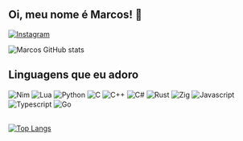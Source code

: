 
## Oi, meu nome é Marcos! 👋
[![Instagram](https://img.shields.io/badge/Instagram-E4405F?style=for-the-badge&logo=instagram&logoColor=white)](https://www.instagram.com/marquinhos0fficial)

![Marcos GitHub stats](https://github-readme-stats.vercel.app/api?username=1MarcosDev&show_icons=true&theme=dracula&count_private=true)

##  Linguagens que eu adoro

<div style="display: inline_block">
	<img align="center" alt="Nim" src="https://img.shields.io/badge/nim-%23FFE953.svg?style=for-the-badge&logo=nim&logoColor=white"/>
	<img align="center" alt="Lua" src="https://img.shields.io/badge/lua-%232C2D72.svg?style=for-the-badge&logo=lua&logoColor=white"/>
	<img align="center" alt="Python" src="https://img.shields.io/badge/Python-3776AB?style=for-the-badge&logo=python&logoColor=white"/>
	<img align="center" alt="C" src="https://img.shields.io/badge/c-%2300599C.svg?style=for-the-badge&logo=c&logoColor=white"/>
	<img align="center" alt="C++" src="https://img.shields.io/badge/c++-%2300599C.svg?style=for-the-badge&logo=c%2B%2B&logoColor=white"/>
	<img align="center" alt="C#" src="https://img.shields.io/badge/c%23-%23239120.svg?style=for-the-badge&logo=c-sharp&logoColor=white"/>
	<img align="center" alt="Rust" src="https://img.shields.io/badge/rust-%23000000.svg?style=for-the-badge&logo=rust&logoColor=white"/>
	<img align="center" alt="Zig" src="https://img.shields.io/badge/Zig-%23F7A41D.svg?style=for-the-badge&logo=zig&logoColor=white"/>
	<img align="center" alt="Javascript" src="https://img.shields.io/badge/javascript-%23323330.svg?style=for-the-badge&logo=javascript&logoColor=%23F7DF1E"/>
	<img align="center" alt="Typescript" src="https://img.shields.io/badge/typescript-%23007ACC.svg?style=for-the-badge&logo=typescript&logoColor=white"/>
	<img align="center" alt="Go" src="https://img.shields.io/badge/Go-00ADD8?style=for-the-badge&logo=go&logoColor=white"/>
</div><br/>

[![Top Langs](https://github-readme-stats.vercel.app/api/top-langs/?username=1MarcosDev&layout=compact&theme=dracula&count_private=true)](https://github.com/anuraghazra/github-readme-stats)
